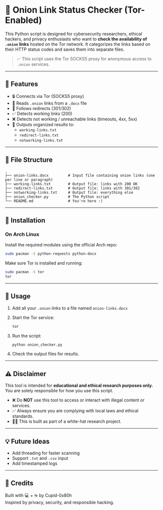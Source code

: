 
# 🧅 Onion Link Status Checker (Tor-Enabled)

This Python script is designed for cybersecurity researchers, ethical hackers, and privacy enthusiasts who want to **check the availability of `.onion` links** hosted on the Tor network. It categorizes the links based on their HTTP status codes and saves them into separate files.

> ✅ This script uses the Tor SOCKS5 proxy for anonymous access to `.onion` services.

---

## 📌 Features

- 🔒 Connects via Tor (SOCKS5 proxy)
- 📄 Reads `.onion` links from a `.docx` file
- 🔁 Follows redirects (301/302)
- ✅ Detects working links (200)
- ❌ Detects not working / unreachable links (timeouts, 4xx, 5xx)
- 📝 Outputs organized results to:
  - `working-links.txt`
  - `redirect-links.txt`
  - `notworking-links.txt`

---

## 📂 File Structure

```
.
├── onion-links.docx         # Input file containing onion links (one per line or paragraph)
├── working-links.txt        # Output file: links with 200 OK
├── redirect-links.txt       # Output file: links with 301/302
├── notworking-links.txt     # Output file: everything else
├── onion_checker.py         # The Python script
└── README.md                # You're here :)
```

---

## 🚀 Installation

### On Arch Linux

Install the required modules using the official Arch repo:

```bash
sudo pacman -S python-requests python-docx
```

Make sure Tor is installed and running:

```bash
sudo pacman -S tor
tor
```

---

## 🧠 Usage

1. Add all your `.onion` links to a file named `onion-links.docx`
2. Start the Tor service:
   ```bash
   tor
   ```
3. Run the script:
   ```bash
   python onion_checker.py
   ```

4. Check the output files for results.

---

## ⚠️ Disclaimer

This tool is intended for **educational and ethical research purposes only.**  
You are solely responsible for how you use this script.

- ❌ Do **NOT** use this tool to access or interact with illegal content or services.
- ✅ Always ensure you are complying with local laws and ethical standards.
- 👨‍💻 This is built as part of a white-hat research project.

---

## 💡 Future Ideas

- Add threading for faster scanning
- Support `.txt` and `.csv` input
- Add timestamped logs
  
---

## 🙌 Credits

Built with 💻 + ☕ by Cupid-0x80h  
Inspired by privacy, security, and responsible hacking.
